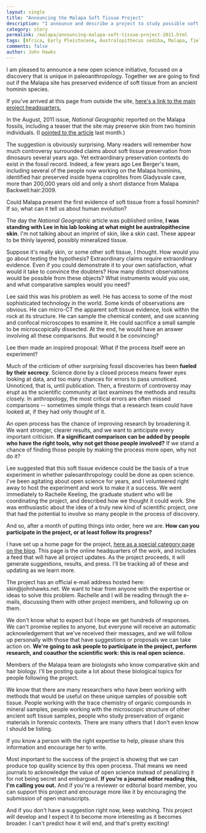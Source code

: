 ```yaml
---
layout: single 
title: "Announcing the Malapa Soft Tissue Project" 
description: "I announce and describe a project to study possible soft tissue evidence from a 2-million-year-old fossil hominin site." 
category: story
permalink: /malapa/announcing-malapa-soft-tissue-project-2011.html
tags: [Africa, Early Pleistocene, Australopithecus sediba, Malapa, field sites, open science, my research, metascience, Malapa Soft Tissue Project, South Africa, Pliocene] 
comments: false 
author: John Hawks 
---
```


I am pleased to announce a new open science initiative, focused on a discovery that is unique in paleoanthropology. Together we are going to find out if the Malapa site has preserved evidence of soft tissue from an ancient hominin species. 

If you've arrived at this page from outside the site, <a href="/malapa">here's a link to the main project headquarters.</a>

In the August, 2011 issue, <i>National Geographic</i> reported on the Malapa fossils, including a teaser that the site may preserve skin from two hominin individuals. (I <a href="http://johnhawks.net/node/15623">pointed to the article</a> last month.) 

The suggestion is obviously surprising. Many readers will remember how much controversy surrounded claims about soft tissue preservation from dinosaurs several years ago. Yet extraordinary preservation contexts do exist in the fossil record. Indeed, a few years ago Lee Berger's team, including several of the people now working on the Malapa hominins, identified hair preserved inside hyena coprolites from Gladysvale cave, more than 200,000 years old and only a short distance from Malapa <bib>Backwell:hair:2009</bib>. 

Could Malapa present the first evidence of soft tissue from a fossil hominin? If so, what can it tell us about human evolution? 

The day the <i>National Geographic</i> article was published online, <b>I was standing with Lee in his lab looking at what might be australopithecine skin</b>. I'm not talking about an imprint of skin, like a skin cast. These appear to be thinly layered, possibly mineralized tissue. 

Suppose it's really skin, or some other soft tissue, I thought. How would you go about testing the hypothesis? Extraordinary claims require extraordinary evidence. Even if you could demonstrate it to your own satisfaction, what would it take to convince the doubters? How many distinct observations would be possible from these objects? What instruments would you use, and what comparative samples would you need? 

Lee said this was his problem as well. He has access to some of the most sophisticated technology in the world. Some kinds of observations are obvious. He can micro-CT the apparent soft tissue evidence, look within the rock at its structure. He can sample the chemical content, and use scanning and confocal microscopes to examine it. He could sacrifice a small sample to be microscopically dissected. At the end, he would have an answer involving all these comparisons. But would it be convincing? 

Lee then made an inspired proposal: What if the process itself were an experiment? 

Much of the criticism of other surprising fossil discoveries has been <b>fueled by their secrecy</b>. Science done by a closed process means fewer eyes looking at data, and too many chances for errors to pass unnoticed. Unnoticed, that is, until publication. Then, a firestorm of controversy may erupt as the scientific community at last examines the methods and results closely. In anthropology, the most critical errors are often missed comparisons -- sometimes simple things that a research team could have looked at, if they had only thought of it. 

An open process has the chance of improving research by broadening it. We want stronger, clearer results, and we want to anticipate every important criticism. <b>If a significant comparison can be added by people who have the right tools, why not get those people involved?</b> If we stand a chance of finding those people by making the process more open, why not do it?  

Lee suggested that this soft tissue evidence could be the basis of a true experiment in whether paleoanthropology could be done as open science. I've been agitating about open science for years, and I volunteered right away to host the experiment and work to make it a success. We went immediately to Rachelle Keeling, the graduate student who will be coordinating the project, and described how we thought it could work. She was enthusiastic about the idea of a truly new kind of scientific project, one that had the potential to involve so many people in the process of discovery. 

And so, after a month of putting things into order, here we are. <b>How can you participate in the project, or at least follow its progress?</b>

I have set up a home page for the project, <a href="/malapa">here as a special category page on the blog</a>. This page is the online headquarters of the work, and includes a feed that will have all project updates. As the project proceeds, it will generate suggestions, results, and press. I'll be tracking all of these and updating as we learn more. 

The project has an official e-mail address hosted here: &#115;&#107;&#105;&#110;&#64;&#106;&#111;&#104;&#110;&#104;&#97;&#119;&#107;&#115;&#46;&#110;&#101;&#116;. We want to hear from anyone with the expertise or ideas to solve this problem. Rachelle and I will be reading through the e-mails, discussing them with other project members, and following up on them. 

We don't know what to expect but I hope we get hundreds of responses. We can't promise replies to anyone, but everyone will receive an automatic acknowledgement that we've received their messages, and we will follow up personally with those that have suggestions or proposals we can take action on. <b>We're going to ask people to participate in the project, perform research, and coauthor the scientific work: this is real open science. </b>

Members of the Malapa team are biologists who know comparative skin and hair biology. I'll be posting quite a lot about these biological topics for people following the project. 

We know that there are many researchers who have been working with methods that would be useful on these unique samples of possible soft tissue. People working with the trace chemistry of organic compounds in mineral samples, people working with the microscopic structure of other ancient soft tissue samples, people who study preservation of organic materials in forensic contexts. There are many others that I don't even know I should be listing. 

If you know a person with the right expertise to help, please share this information and encourage her to write. 

Most important to the success of the project is showing that we can produce top quality science by this open process. That means we need journals to acknowledge the value of open science instead of penalizing it for not being secret and embargoed. <b>If you're a journal editor reading this, I'm calling you out.</b> And if you're a reviewer or editorial board member, you can support this project and encourage more like it by encouraging the submission of open manuscripts. 

And if you don't have a suggestion right now, keep watching. This project will develop and I expect it to become more interesting as it becomes broader. I can't predict how it will end, and that's pretty exciting!



